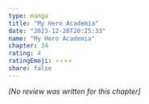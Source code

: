 ```yaml
---
type: manga
title: "My Hero Academia"
date: "2023-12-20T20:25:33"
name: "My Hero Academia"
chapter: 34
rating: 4
ratingEmoji: ⭐️⭐️⭐️⭐️
share: false
---
```


*[No review was written for this chapter]*
